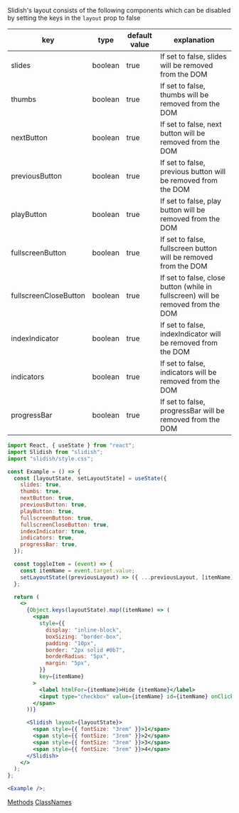 Slidish's layout consists of the following components which can be disabled by setting the keys in the `layout` prop to false

| key                   | type    | default value | explanation                                                                      |
| --------------------- | ------- | ------------- | -------------------------------------------------------------------------------- |
| slides                | boolean | true          | If set to false, slides will be removed from the DOM                             |
| thumbs                | boolean | true          | If set to false, thumbs will be removed from the DOM                             |
| nextButton            | boolean | true          | If set to false, next button will be removed from the DOM                        |
| previousButton        | boolean | true          | If set to false, previous button will be removed from the DOM                    |
| playButton            | boolean | true          | If set to false, play button will be removed from the DOM                        |
| fullscreenButton      | boolean | true          | If set to false, fullscreen button will be removed from the DOM                  |
| fullscreenCloseButton | boolean | true          | If set to false, close button (while in fullscreen) will be removed from the DOM |
| indexIndicator        | boolean | true          | If set to false, indexIndicator will be removed from the DOM                     |
| indicators            | boolean | true          | If set to false, indicators will be removed from the DOM                         |
| progressBar           | boolean | true          | If set to false, progressBar will be removed from the DOM                        |

```jsx
import React, { useState } from "react";
import Slidish from "slidish";
import "slidish/style.css";

const Example = () => {
  const [layoutState, setLayoutState] = useState({
    slides: true,
    thumbs: true,
    nextButton: true,
    previousButton: true,
    playButton: true,
    fullscreenButton: true,
    fullscreenCloseButton: true,
    indexIndicator: true,
    indicators: true,
    progressBar: true,
  });

  const toggleItem = (event) => {
    const itemName = event.target.value;
    setLayoutState((previousLayout) => ({ ...previousLayout, [itemName]: !previousLayout[itemName] }));
  };

  return (
    <>
      {Object.keys(layoutState).map((itemName) => (
        <span
          style={{
            display: "inline-block",
            boxSizing: "border-box",
            padding: "10px",
            border: "2px solid #0b7",
            borderRadius: "5px",
            margin: "5px",
          }}
          key={itemName}
        >
          <label htmlFor={itemName}>Hide {itemName}</label>
          <input type="checkbox" value={itemName} id={itemName} onClick={toggleItem} />
        </span>
      ))}

      <Slidish layout={layoutState}>
        <span style={{ fontSize: "3rem" }}>1</span>
        <span style={{ fontSize: "3rem" }}>2</span>
        <span style={{ fontSize: "3rem" }}>3</span>
        <span style={{ fontSize: "3rem" }}>4</span>
      </Slidish>
    </>
  );
};

<Example />;
```

<a class="previous-section" href="#/Documentation/Methods">Methods</a>
<a class="next-section" href="#/Documentation/User%20Interface/ClassNames">ClassNames</a>

